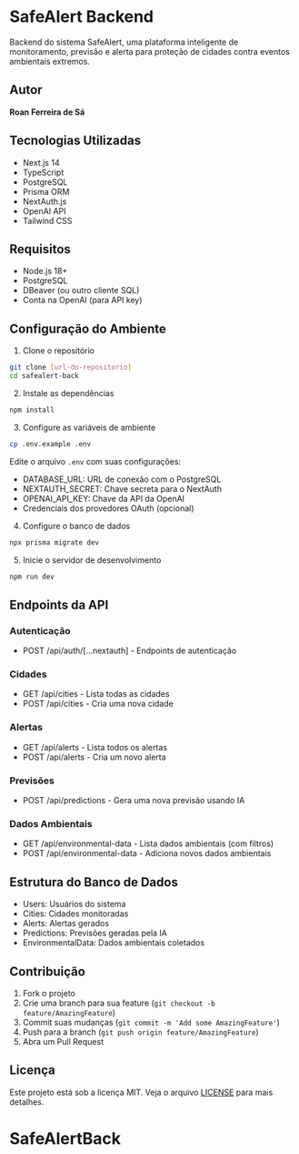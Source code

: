 # SafeAlert Backend

Backend do sistema SafeAlert, uma plataforma inteligente de monitoramento, previsão e alerta para proteção de cidades contra eventos ambientais extremos.

## Autor

**Roan Ferreira de Sá**

## Tecnologias Utilizadas

- Next.js 14
- TypeScript
- PostgreSQL
- Prisma ORM
- NextAuth.js
- OpenAI API
- Tailwind CSS

## Requisitos

- Node.js 18+
- PostgreSQL
- DBeaver (ou outro cliente SQL)
- Conta na OpenAI (para API key)

## Configuração do Ambiente

1. Clone o repositório
```bash
git clone [url-do-repositorio]
cd safealert-back
```

2. Instale as dependências
```bash
npm install
```

3. Configure as variáveis de ambiente
```bash
cp .env.example .env
```
Edite o arquivo `.env` com suas configurações:
- DATABASE_URL: URL de conexão com o PostgreSQL
- NEXTAUTH_SECRET: Chave secreta para o NextAuth
- OPENAI_API_KEY: Chave da API da OpenAI
- Credenciais dos provedores OAuth (opcional)

4. Configure o banco de dados
```bash
npx prisma migrate dev
```

5. Inicie o servidor de desenvolvimento
```bash
npm run dev
```

## Endpoints da API

### Autenticação
- POST /api/auth/[...nextauth] - Endpoints de autenticação

### Cidades
- GET /api/cities - Lista todas as cidades
- POST /api/cities - Cria uma nova cidade

### Alertas
- GET /api/alerts - Lista todos os alertas
- POST /api/alerts - Cria um novo alerta

### Previsões
- POST /api/predictions - Gera uma nova previsão usando IA

### Dados Ambientais
- GET /api/environmental-data - Lista dados ambientais (com filtros)
- POST /api/environmental-data - Adiciona novos dados ambientais

## Estrutura do Banco de Dados

- Users: Usuários do sistema
- Cities: Cidades monitoradas
- Alerts: Alertas gerados
- Predictions: Previsões geradas pela IA
- EnvironmentalData: Dados ambientais coletados

## Contribuição

1. Fork o projeto
2. Crie uma branch para sua feature (`git checkout -b feature/AmazingFeature`)
3. Commit suas mudanças (`git commit -m 'Add some AmazingFeature'`)
4. Push para a branch (`git push origin feature/AmazingFeature`)
5. Abra um Pull Request

## Licença

Este projeto está sob a licença MIT. Veja o arquivo [LICENSE](LICENSE) para mais detalhes.
# SafeAlertBack
